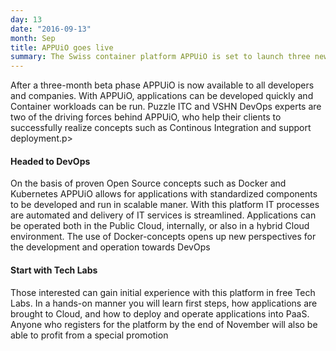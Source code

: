 ```yaml
---
day: 13
date: "2016-09-13"
month: Sep
title: APPUiO goes live
summary: The Swiss container platform APPUiO is set to launch three new offers. Aside from Public PaaS, the platform will also be operated as a private Cloud or integrated into the client?s infrastructure. APPUiO is based on modern open source concepts such as Docker and Kubernetes and is operated via ISO-certified and FINMA-audited data centers in Switzerland.
---
```

After a three-month beta phase APPUiO is now available to all developers and companies. With APPUiO, applications can be developed quickly and Container workloads can be run. Puzzle ITC and VSHN DevOps experts are two of the driving forces behind APPUiO, who help their clients to successfully realize concepts such as Continous Integration and support deployment.p> 


#### Headed to DevOps

On the basis of proven Open Source concepts such as Docker and Kubernetes APPUiO allows for applications with standardized components to be developed and run in scalable maner. With this platform IT processes are automated and delivery of IT services is streamlined. Applications can be operated both in the Public Cloud, internally, or also in a hybrid Cloud environment. The use of Docker-concepts opens up new perspectives for the development and operation towards DevOps

#### Start with Tech Labs

Those interested can gain initial experience with this platform in free Tech Labs. In a hands-on manner you will learn first steps, how applications are brought to Cloud, and how to deploy and operate applications into PaaS. Anyone who registers for the platform by the end of November will also be able to profit from a special promotion


